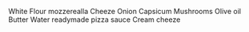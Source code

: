 White Flour
 mozzerealla Cheeze
Onion 
Capsicum
Mushrooms
Olive oil
Butter
Water
readymade pizza sauce
Cream cheeze